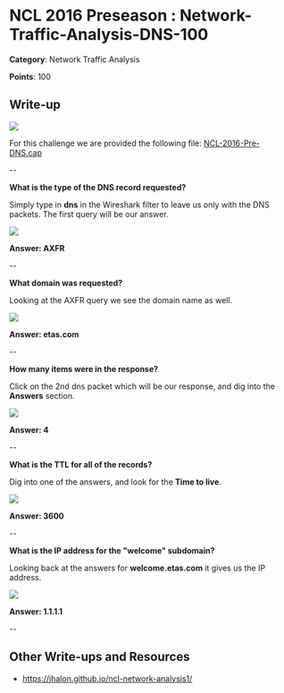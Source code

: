 # NCL 2016 Preseason : Network-Traffic-Analysis-DNS-100

__Category__: Network Traffic Analysis

__Points__: 100

## Write-up

<a href="https://jhalon.github.io/images/ncl12.png"><img src="https://jhalon.github.io/images/ncl12.png"></a>

For this challenge we are provided the following file: [NCL-2016-Pre-DNS.cap](https://jhalon.github.io/download/NCL-2016-Pre-DNS.cap)

--

__What is the type of the DNS record requested?__

Simply type in __dns__ in the Wireshark filter to leave us only with the DNS packets. The first query will be our answer.

<a href="https://jhalon.github.io/images/ncl-dns1.png"><img src="https://jhalon.github.io/images/ncl-dns1.png"></a>

__Answer: AXFR__

--

__What domain was requested?__

Looking at the AXFR query we see the domain name as well.

<a href="https://jhalon.github.io/images/ncl-dns1.png"><img src="https://jhalon.github.io/images/ncl-dns1.png"></a>

__Answer: etas.com__

--

__How many items were in the response?__

Click on the 2nd dns packet which will be our response, and dig into the __Answers__ section.

<a href="https://jhalon.github.io/images/ncl-dns2.png"><img src="https://jhalon.github.io/images/ncl-dns2.png"></a>

__Answer: 4__

--

__What is the TTL for all of the records?__

Dig into one of the answers, and look for the __Time to live__.

<a href="https://jhalon.github.io/images/ncl-dns3.png"><img src="https://jhalon.github.io/images/ncl-dns3.png"></a>

__Answer: 3600__

--

__What is the IP address for the "welcome" subdomain?__

Looking back at the answers for __welcome.etas.com__ it gives us the IP address.

<a href="https://jhalon.github.io/images/ncl-dns3.png"><img src="https://jhalon.github.io/images/ncl-dns3.png"></a>

__Answer: 1.1.1.1__

--

## Other Write-ups and Resources

* https://jhalon.github.io/ncl-network-analysis1/
